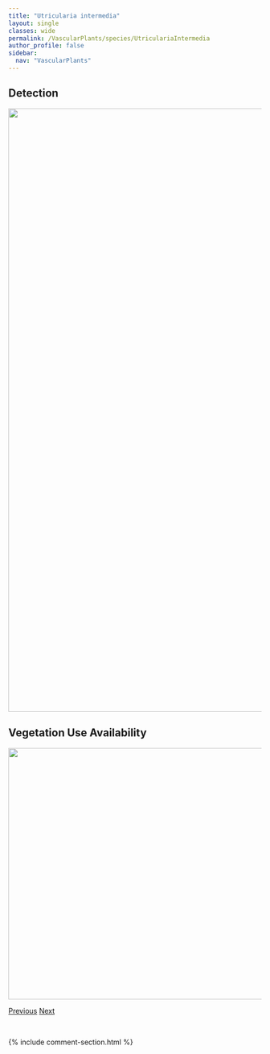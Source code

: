 ```yaml
---
title: "Utricularia intermedia"
layout: single
classes: wide
permalink: /VascularPlants/species/UtriculariaIntermedia
author_profile: false
sidebar:
  nav: "VascularPlants"
---
```


<h2>Detection</h2>

<a href="https://drive.google.com/uc?export=view&id=1mVe8rlLaT2XHNIfd-X_bP19RcDrw0QOA">
<img src="https://drive.google.com/uc?export=view&id=1mVe8rlLaT2XHNIfd-X_bP19RcDrw0QOA" height = "1200" width = "800">
</a>


<h2>Vegetation Use Availability</h2>

<a href="https://drive.google.com/uc?export=view&id=1YC8llJ1lZftD9i7ynHEzOu-sb6SG3twl">
<img src="https://drive.google.com/uc?export=view&id=1YC8llJ1lZftD9i7ynHEzOu-sb6SG3twl" height = "500" width = "1000">
</a>


<a href="/DevelopmentWebsite/VascularPlants/species/UrticaDioica" class="pagination--pager" title="Common Nettle">Previous</a> <a href="/DevelopmentWebsite/VascularPlants/species/UtriculariaMinor" class="pagination--pager" title="Utricularia minor">Next</a>

<p>&nbsp;</p>

{% include comment-section.html %}
